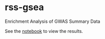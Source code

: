 # rss-gsea
Enrichment Analysis of GWAS Summary Data

See the [notebook](http://xiangzhu.github.io/rss-gsea/results/) to view the results.
